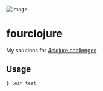 ![image](https://api.travis-ci.org/riksa/fourclojure.svg?branch=develop)

# fourclojure

My solutions for [4clojure challenges](http://www.4clojure.com/problems)

## Usage


    $ lein test

